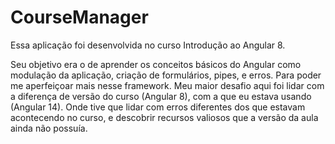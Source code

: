 # CourseManager

Essa aplicação foi desenvolvida no curso Introdução ao Angular 8.

Seu objetivo era o de aprender os conceitos básicos do Angular como modulação da aplicação, criação de formulários, pipes, e erros. Para poder me aperfeiçoar mais nesse framework.
Meu maior desafio aqui foi lidar com a diferença de versão do curso (Angular 8), com a que eu estava usando (Angular 14). Onde tive que lidar com erros diferentes dos que estavam acontecendo no curso, e descobrir recursos valiosos que a versão da aula ainda não possuía.